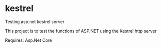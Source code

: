 # kestrel
Testing asp.net kestrel server

This project is to test the functions of ASP.NET using the Kestrel http server

Requires:
Asp.Net Core
